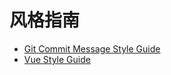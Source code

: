 # 风格指南

  - [Git Commit Message Style Guide](/docs/style-guide/git.md)
  - [Vue Style Guide](/docs/style-guide/vue.md)